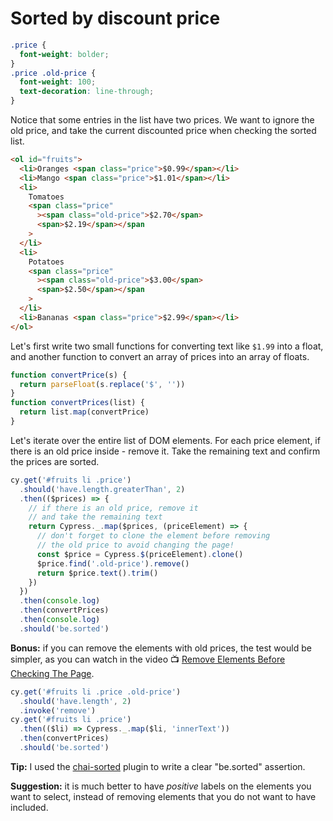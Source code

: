 # Sorted by discount price

<!-- fiddle Prices are sorted -->

```css hide
.price {
  font-weight: bolder;
}
.price .old-price {
  font-weight: 100;
  text-decoration: line-through;
}
```

Notice that some entries in the list have two prices. We want to ignore the old price, and take the current discounted price when checking the sorted list.

```html
<ol id="fruits">
  <li>Oranges <span class="price">$0.99</span></li>
  <li>Mango <span class="price">$1.01</span></li>
  <li>
    Tomatoes
    <span class="price"
      ><span class="old-price">$2.70</span>
      <span>$2.19</span></span
    >
  </li>
  <li>
    Potatoes
    <span class="price"
      ><span class="old-price">$3.00</span>
      <span>$2.50</span></span
    >
  </li>
  <li>Bananas <span class="price">$2.99</span></li>
</ol>
```

Let's first write two small functions for converting text like `$1.99` into a float, and another function to convert an array of prices into an array of floats.

```js
function convertPrice(s) {
  return parseFloat(s.replace('$', ''))
}
function convertPrices(list) {
  return list.map(convertPrice)
}
```

Let's iterate over the entire list of DOM elements. For each price element, if there is an old price inside - remove it. Take the remaining text and confirm the prices are sorted.

```js
cy.get('#fruits li .price')
  .should('have.length.greaterThan', 2)
  .then(($prices) => {
    // if there is an old price, remove it
    // and take the remaining text
    return Cypress._.map($prices, (priceElement) => {
      // don't forget to clone the element before removing
      // the old price to avoid changing the page!
      const $price = Cypress.$(priceElement).clone()
      $price.find('.old-price').remove()
      return $price.text().trim()
    })
  })
  .then(console.log)
  .then(convertPrices)
  .then(console.log)
  .should('be.sorted')
```

**Bonus:** if you can remove the elements with old prices, the test would be simpler, as you can watch in the video 📺 [Remove Elements Before Checking The Page](https://youtu.be/DWrC1YvjKvU).

```js skip
cy.get('#fruits li .price .old-price')
  .should('have.length', 2)
  .invoke('remove')
cy.get('#fruits li .price')
  .then(($li) => Cypress._.map($li, 'innerText'))
  .then(convertPrices)
  .should('be.sorted')
```

<!-- fiddle-end -->

**Tip:** I used the [chai-sorted](https://www.chaijs.com/plugins/chai-sorted/) plugin to write a clear "be.sorted" assertion.

**Suggestion:** it is much better to have _positive_ labels on the elements you want to select, instead of removing elements that you do not want to have included.
